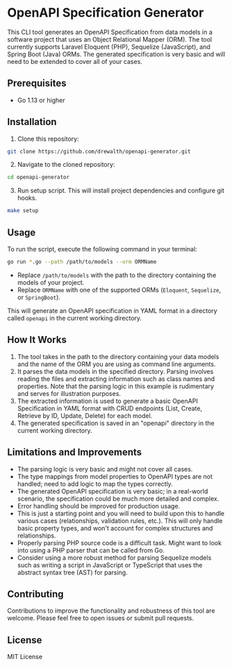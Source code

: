 # OpenAPI Specification Generator

This CLI tool generates an OpenAPI Specification from data models in a software project that uses an Object Relational
Mapper (ORM). The tool currently supports Laravel Eloquent (PHP), Sequelize (JavaScript), and Spring Boot (Java) ORMs.
The generated specification is very basic and will need to be extended to cover all of your cases.

## Prerequisites

- Go 1.13 or higher

## Installation

1. Clone this repository:

```bash
git clone https://github.com/drewalth/openapi-generator.git
```

2. Navigate to the cloned repository:

```bash
cd openapi-generator
```

3. Run setup script. This will install project dependencies and configure git hooks.

```bash
make setup
```

## Usage

To run the script, execute the following command in your terminal:

```bash
go run *.go --path /path/to/models --orm ORMName
```

- Replace `/path/to/models` with the path to the directory containing the models of your project.
- Replace `ORMName` with one of the supported ORMs (`Eloquent`, `Sequelize`, or `SpringBoot`).

This will generate an OpenAPI specification in YAML format in a directory called `openapi` in the current working
directory.

## How It Works

1. The tool takes in the path to the directory containing your data models and the name of the ORM you are using as
   command line arguments.
2. It parses the data models in the specified directory. Parsing involves reading the files and extracting information
   such as class names and properties. Note that the parsing logic in this example is rudimentary and serves for
   illustration purposes.
3. The extracted information is used to generate a basic OpenAPI Specification in YAML format with CRUD endpoints (List,
   Create, Retrieve by ID, Update, Delete) for each model.
4. The generated specification is saved in an "openapi" directory in the current working directory.

## Limitations and Improvements

- The parsing logic is very basic and might not cover all cases.
- The type mappings from model properties to OpenAPI types are not handled; need to add logic to map the types
  correctly.
- The generated OpenAPI specification is very basic; in a real-world scenario, the specification could be much more
  detailed and complex.
- Error handling should be improved for production usage.
- This is just a starting point and you will need to build upon this to handle various cases (relationships, validation
  rules, etc.). This will only handle basic property types, and won't account for complex structures and relationships.
- Properly parsing PHP source code is a difficult task. Might want to look into using a PHP parser that can be called
  from Go.
- Consider using a more robust method for parsing Sequelize models such as writing a script in JavaScript or TypeScript
  that uses the abstract syntax tree (AST) for parsing.

## Contributing

Contributions to improve the functionality and robustness of this tool are welcome. Please feel free to open issues or
submit pull requests.

## License

MIT License
